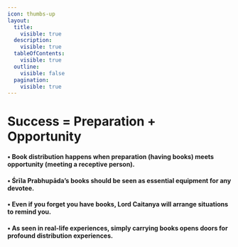 ```yaml
---
icon: thumbs-up
layout:
  title:
    visible: true
  description:
    visible: true
  tableOfContents:
    visible: true
  outline:
    visible: false
  pagination:
    visible: true
---
```


# Success = Preparation + Opportunity

#### • Book distribution happens when preparation (having books) meets opportunity (meeting a receptive person).

#### • Śrīla Prabhupāda’s books should be seen as essential equipment for any devotee.

#### • Even if you forget you have books, Lord Caitanya will arrange situations to remind you.

#### • As seen in real-life experiences, simply carrying books opens doors for profound distribution experiences.
